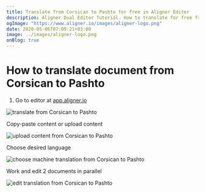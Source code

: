 ```yaml
---
title: Translate from Corsican to Pashto for free in Aligner Editor
description: Aligner Dual Editor Tutorial. How to translate for free from Corsican to Pashto. Aligner is multilingual document management platform. 
ogImage: "https://www.aligner.io/images/aligner-logo.png"
date: 2020-05-06T07:09:21+03:00
image: ../images/aligner-logo.png
onBlog: true
---
```


# How to translate document from Corsican to Pashto

1. Go to editor at [app.aligner.io](https://app.aligner.io "Aligner App web page")

![translate from Corsican to Pashto](../aligner-blank-editor.png "translate from Corsican to Pashto")

Copy-paste content or upload content

![upload content from Corsican to Pashto](../aligner-uploaded-document.png "upload content from Corsican to Pashto")

Choose desired language

![choose machine translation from Corsican to Pashto](../aligner-language-dropdown.png "choose machine translation from Corsican to Pashto")

Work and edit 2 documents in parallel

![edit translation from Corsican to Pashto](../aligner-double-sitded-editor.png "edit translation from Corsican to Pashto")

